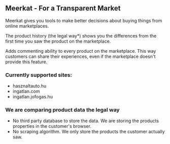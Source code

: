 ## Meerkat - For a Transparent Market

Meerkat gives you tools to make better decisions about buying things from online marketplaces.

The product history (the legal way*) shows you the differences from the first time you saw the product on the marketplace.

Adds commenting ability to every product on the marketplace. This way customers can share their experiences, even if the marketplace doesn't provide this feature.

### Currently supported sites:
* hasznaltauto.hu
* ingatlan.com
* ingatlan.jofogas.hu

### We are comparing product data the legal way
* No third party database to store the data. We are storing the products properties in the customer's browser.
* No scraping algorithm. We only store the products the customer actually saw.

